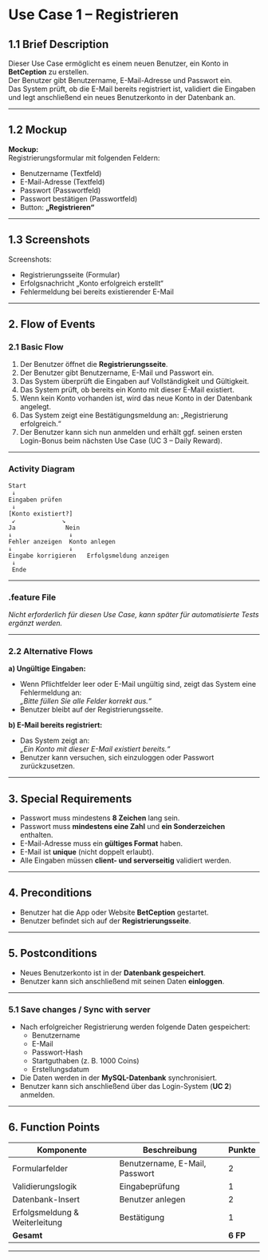 # Use Case 1 – Registrieren

## 1.1 Brief Description
Dieser Use Case ermöglicht es einem neuen Benutzer, ein Konto in **BetCeption** zu erstellen.  
Der Benutzer gibt Benutzername, E-Mail-Adresse und Passwort ein.  
Das System prüft, ob die E-Mail bereits registriert ist, validiert die Eingaben und legt anschließend ein neues Benutzerkonto in der Datenbank an.

---

## 1.2 Mockup
**Mockup:**  
Registrierungsformular mit folgenden Feldern:
- Benutzername (Textfeld)
- E-Mail-Adresse (Textfeld)
- Passwort (Passwortfeld)
- Passwort bestätigen (Passwortfeld)
- Button: **„Registrieren“**


---

## 1.3 Screenshots
Screenshots:
- Registrierungsseite (Formular)
- Erfolgsnachricht „Konto erfolgreich erstellt“
- Fehlermeldung bei bereits existierender E-Mail


---

## 2. Flow of Events

### 2.1 Basic Flow
1. Der Benutzer öffnet die **Registrierungsseite**.  
2. Der Benutzer gibt Benutzername, E-Mail und Passwort ein.  
3. Das System überprüft die Eingaben auf Vollständigkeit und Gültigkeit.  
4. Das System prüft, ob bereits ein Konto mit dieser E-Mail existiert.  
5. Wenn kein Konto vorhanden ist, wird das neue Konto in der Datenbank angelegt.  
6. Das System zeigt eine Bestätigungsmeldung an: „Registrierung erfolgreich.“  
7. Der Benutzer kann sich nun anmelden und erhält ggf. seinen ersten Login-Bonus beim nächsten Use Case (UC 3 – Daily Reward).

---

### Activity Diagram
```
Start
 ↓
Eingaben prüfen
 ↓
[Konto existiert?]
 ↙             ↘
Ja              Nein
↓                ↓
Fehler anzeigen  Konto anlegen
↓                ↓
Eingabe korrigieren   Erfolgsmeldung anzeigen
 ↓
 Ende
```

---

### .feature File
*Nicht erforderlich für diesen Use Case, kann später für automatisierte Tests ergänzt werden.*

---

### 2.2 Alternative Flows

**a) Ungültige Eingaben:**  
- Wenn Pflichtfelder leer oder E-Mail ungültig sind, zeigt das System eine Fehlermeldung an:  
  *„Bitte füllen Sie alle Felder korrekt aus.“*  
- Benutzer bleibt auf der Registrierungsseite.

**b) E-Mail bereits registriert:**  
- Das System zeigt an:  
  *„Ein Konto mit dieser E-Mail existiert bereits.“*  
- Benutzer kann versuchen, sich einzuloggen oder Passwort zurückzusetzen.

---

## 3. Special Requirements
- Passwort muss mindestens **8 Zeichen** lang sein.  
- Passwort muss **mindestens eine Zahl** und **ein Sonderzeichen** enthalten.  
- E-Mail-Adresse muss ein **gültiges Format** haben.  
- E-Mail ist **unique** (nicht doppelt erlaubt).  
- Alle Eingaben müssen **client- und serverseitig** validiert werden.

---

## 4. Preconditions
- Benutzer hat die App oder Website **BetCeption** gestartet.  
- Benutzer befindet sich auf der **Registrierungsseite**.

---

## 5. Postconditions
- Neues Benutzerkonto ist in der **Datenbank gespeichert**.  
- Benutzer kann sich anschließend mit seinen Daten **einloggen**.

---

### 5.1 Save changes / Sync with server
- Nach erfolgreicher Registrierung werden folgende Daten gespeichert:
  - Benutzername
  - E-Mail
  - Passwort-Hash
  - Startguthaben (z. B. 1000 Coins)
  - Erstellungsdatum  
- Die Daten werden in der **MySQL-Datenbank** synchronisiert.  
- Benutzer kann sich anschließend über das Login-System (**UC 2**) anmelden.

---

## 6. Function Points
| Komponente | Beschreibung | Punkte |
|-------------|---------------|--------|
| Formularfelder | Benutzername, E-Mail, Passwort | 2 |
| Validierungslogik | Eingabeprüfung | 1 |
| Datenbank-Insert | Benutzer anlegen | 2 |
| Erfolgsmeldung & Weiterleitung | Bestätigung | 1 |
| **Gesamt** | | **6 FP** |

---

